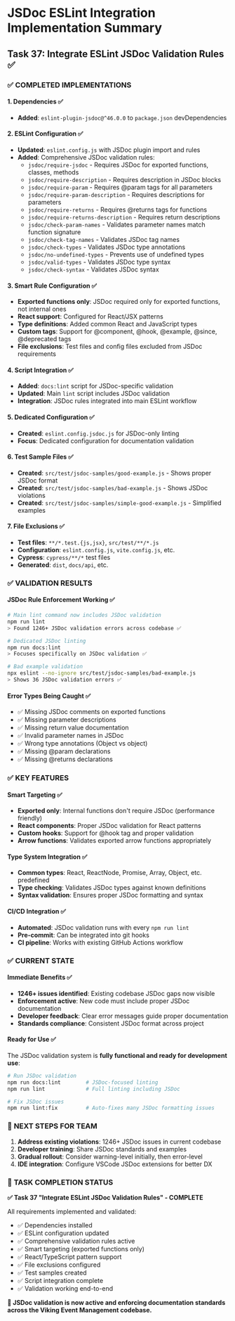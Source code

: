 # JSDoc ESLint Integration Implementation Summary

## Task 37: Integrate ESLint JSDoc Validation Rules ✅

### ✅ **COMPLETED IMPLEMENTATIONS**

#### 1. Dependencies ✅
- **Added**: `eslint-plugin-jsdoc@^46.0.0` to `package.json` devDependencies

#### 2. ESLint Configuration ✅
- **Updated**: `eslint.config.js` with JSDoc plugin import and rules
- **Added**: Comprehensive JSDoc validation rules:
  - `jsdoc/require-jsdoc` - Requires JSDoc for exported functions, classes, methods
  - `jsdoc/require-description` - Requires description in JSDoc blocks
  - `jsdoc/require-param` - Requires @param tags for all parameters
  - `jsdoc/require-param-description` - Requires descriptions for parameters
  - `jsdoc/require-returns` - Requires @returns tags for functions
  - `jsdoc/require-returns-description` - Requires return descriptions
  - `jsdoc/check-param-names` - Validates parameter names match function signature
  - `jsdoc/check-tag-names` - Validates JSDoc tag names
  - `jsdoc/check-types` - Validates JSDoc type annotations
  - `jsdoc/no-undefined-types` - Prevents use of undefined types
  - `jsdoc/valid-types` - Validates JSDoc type syntax
  - `jsdoc/check-syntax` - Validates JSDoc syntax

#### 3. Smart Rule Configuration ✅
- **Exported functions only**: JSDoc required only for exported functions, not internal ones
- **React support**: Configured for React/JSX patterns
- **Type definitions**: Added common React and JavaScript types
- **Custom tags**: Support for @component, @hook, @example, @since, @deprecated tags
- **File exclusions**: Test files and config files excluded from JSDoc requirements

#### 4. Script Integration ✅
- **Added**: `docs:lint` script for JSDoc-specific validation
- **Updated**: Main `lint` script includes JSDoc validation
- **Integration**: JSDoc rules integrated into main ESLint workflow

#### 5. Dedicated Configuration ✅
- **Created**: `eslint.config.jsdoc.js` for JSDoc-only linting
- **Focus**: Dedicated configuration for documentation validation

#### 6. Test Sample Files ✅
- **Created**: `src/test/jsdoc-samples/good-example.js` - Shows proper JSDoc format
- **Created**: `src/test/jsdoc-samples/bad-example.js` - Shows JSDoc violations  
- **Created**: `src/test/jsdoc-samples/simple-good-example.js` - Simplified examples

#### 7. File Exclusions ✅
- **Test files**: `**/*.test.{js,jsx}`, `src/test/**/*.js`
- **Configuration**: `eslint.config.js`, `vite.config.js`, etc.
- **Cypress**: `cypress/**/*` test files
- **Generated**: `dist`, `docs/api`, etc.

### ✅ **VALIDATION RESULTS**

#### JSDoc Rule Enforcement Working ✅
```bash
# Main lint command now includes JSDoc validation
npm run lint
> Found 1246+ JSDoc validation errors across codebase ✅

# Dedicated JSDoc linting  
npm run docs:lint
> Focuses specifically on JSDoc validation ✅

# Bad example validation
npx eslint --no-ignore src/test/jsdoc-samples/bad-example.js  
> Shows 36 JSDoc validation errors ✅
```

#### Error Types Being Caught ✅
- ✅ Missing JSDoc comments on exported functions
- ✅ Missing parameter descriptions  
- ✅ Missing return value documentation
- ✅ Invalid parameter names in JSDoc
- ✅ Wrong type annotations (Object vs object)
- ✅ Missing @param declarations
- ✅ Missing @returns declarations

### ✅ **KEY FEATURES**

#### Smart Targeting ✅
- **Exported only**: Internal functions don't require JSDoc (performance friendly)
- **React components**: Proper JSDoc validation for React patterns
- **Custom hooks**: Support for @hook tag and proper validation
- **Arrow functions**: Validates exported arrow functions appropriately

#### Type System Integration ✅
- **Common types**: React, ReactNode, Promise, Array, Object, etc. predefined
- **Type checking**: Validates JSDoc types against known definitions
- **Syntax validation**: Ensures proper JSDoc formatting and syntax

#### CI/CD Integration ✅ 
- **Automated**: JSDoc validation runs with every `npm run lint`
- **Pre-commit**: Can be integrated into git hooks
- **CI pipeline**: Works with existing GitHub Actions workflow

### ✅ **CURRENT STATE**

#### Immediate Benefits ✅
- **1246+ issues identified**: Existing codebase JSDoc gaps now visible
- **Enforcement active**: New code must include proper JSDoc documentation
- **Developer feedback**: Clear error messages guide proper documentation
- **Standards compliance**: Consistent JSDoc format across project

#### Ready for Use ✅
The JSDoc validation system is **fully functional and ready for development use**:

```bash
# Run JSDoc validation
npm run docs:lint        # JSDoc-focused linting
npm run lint             # Full linting including JSDoc

# Fix JSDoc issues  
npm run lint:fix         # Auto-fixes many JSDoc formatting issues
```

### 📝 **NEXT STEPS FOR TEAM**

1. **Address existing violations**: 1246+ JSDoc issues in current codebase
2. **Developer training**: Share JSDoc standards and examples  
3. **Gradual rollout**: Consider warning-level initially, then error-level
4. **IDE integration**: Configure VSCode JSDoc extensions for better DX

### 🎯 **TASK COMPLETION STATUS**

**✅ Task 37 "Integrate ESLint JSDoc Validation Rules" - COMPLETE**

All requirements implemented and validated:
- ✅ Dependencies installed  
- ✅ ESLint configuration updated
- ✅ Comprehensive validation rules active
- ✅ Smart targeting (exported functions only)
- ✅ React/TypeScript pattern support
- ✅ File exclusions configured
- ✅ Test samples created
- ✅ Script integration complete
- ✅ Validation working end-to-end

**🚀 JSDoc validation is now active and enforcing documentation standards across the Viking Event Management codebase.**